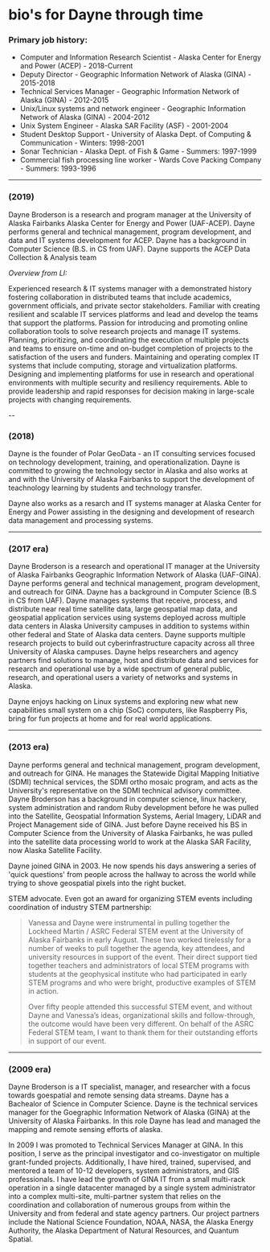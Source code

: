 # bio's for Dayne through time

### Primary job history:

* Computer and Information Research Scientist - Alaska Center for Energy and Power (ACEP) - 2018-Current
* Deputy Director - Geographic Information Network of Alaska (GINA) - 2015-2018
* Technical Services Manager - Geographic Information Network of Alaska (GINA) - 2012-2015
* Unix/Linux systems and network engineer - Geographic Information Network of Alaska (GINA) - 2004-2012     
* Unix System Engineer - Alaska SAR Facility (ASF) - 2001-2004
* Student Desktop Support - University of Alaska Dept. of Computing &
  Communication - Winters: 1998-2001
* Sonar Technician - Alaska Dept. of Fish & Game - Summers: 1997-1999
* Commercial fish processing line worker - Wards Cove Packing Company - Summers: 1993-1996

--- 

### (2019)

Dayne Broderson is a research and program manager at the University of Alaska
Fairbanks Alaska Center for Energy and Power (UAF-ACEP). Dayne performs general
and technical management, program development, and data and IT systems
development for ACEP.  Dayne has a background in Computer Science (B.S. in CS
from UAF). Dayne supports the ACEP Data Collection & Analysis team 

_Overview from LI:_

Experienced research & IT systems manager with a demonstrated history fostering collaboration in distributed teams that include academics, government officials, and private sector stakeholders. Familiar with creating resilient and scalable IT services platforms and lead and develop the teams that support the platforms. Passion for introducing and promoting online collaboration tools to solve research projects and manage IT systems. Planning, prioritizing, and coordinating the execution of multiple projects and teams to ensure on-time and on-budget completion of projects to the satisfaction of the users and funders. Maintaining and operating complex IT systems that include computing, storage and virtualization platforms. Designing and implementing platforms for use in research and operational environments with multiple security and resiliency requirements. Able to provide leadership and rapid responses for decision making in large-scale projects with changing requirements. 

--

### (2018)

Dayne is the founder of Polar GeoData - an IT consulting services focused on technology development, training, and operationalization.  Dayne is committed to growing the technology sector in Alaska and also works at and with the University of Alaska Fairbanks to support the development of teachnology learning by students and technology transfer.  

Dayne also works as a resarch and IT systems manager at Alaska Center for Energy and Power assisting in the designing and development of research data management and processing systems.

---

### (2017 era)

Dayne Broderson is a research and operational IT manager at the University of Alaska Fairbanks Geographic Information Network of Alaska (UAF-GINA).  Dayne performs general and technical management, program development, and outreach for GINA. Dayne has a background in Computer Science (B.S in CS from UAF). Dayne manages systems that receive, process, and distribute near real time satellite data, large geospatial map data, and geospatial application services using systems deployed across multiple data centers in Alaska University campuses in addition to systems within other federal and State of Alaska data centers. Dayne supports multiple research projects to build out cyberinfrastructure capacity across all three University of Alaska campuses. Dayne helps researchers and agency partners find solutions to manage, host and distribute data and services for research and operational use by a wide spectrum of general public, research, and operational users a variety of networks and systems in Alaska.

Dayne enjoys hacking on Linux systems and exploring new what new capabilities small system on a chip (SoC) computers, like Raspberry Pis, bring for fun projects at home and for real world applications.

--- 
### (2013 era)

Dayne performs general and technical management, program development, and outreach for GINA.  He manages the Statewide Digital Mapping Initiative (SDMI) technical services, the SDMI ortho mosaic program, and acts as the University's representative on the SDMI technical advisory committee.  Dayne Broderson has a background in computer science, linux hackery, system administration and random Ruby development before he was pulled into the Satellite, Geospatial Information Systems, Aerial Imagery, LiDAR and Project Management side of GINA. Just before Dayne received his BS in Computer Science from the University of Alaska Fairbanks, he was pulled into the satellite data processing world to work at the Alaska SAR Facility, now Alaska Satellite Facility. 

Dayne joined GINA in 2003. He now spends his days answering a series of 'quick questions' from people across the hallway to across the world while trying to shove geospatial pixels into the right bucket.

STEM advocate. Even got an award for organizing STEM events including
coordination of industry STEM partnership:

> Vanessa and Dayne were instrumental in pulling together the Lockheed Martin / ASRC Federal STEM event at the University of Alaska Fairbanks in early August.  These two worked tirelessly for a number of weeks to pull together the agenda, key attendees, and university resources in support of the event.  Their direct support tied together teachers and administrators of local STEM programs with students at the geophysical institute who had participated in early STEM programs and who were bright, productive examples of STEM in action.
>
> Over fifty people attended this successful STEM event, and without Dayne and Vanessa’s ideas, organizational skills and follow-through, the outcome would have been very different.  On behalf of the ASRC Federal STEM team, I want to thank them for their outstanding efforts in support of our event.

---
### (2009 era)

Dayne Broderson is a IT specialist, manager, and researcher with a focus towards goespatial and remote sensing data streams. Dayne has a Bachealor of Science in Computer Science.  Dayne is the technical services manager for the Goegraphic Information Network of Alaska (GINA) at the University of Alaska Fairbanks.  In this role Dayne has lead and managed the mapping and remote sensing efforts of alaska.

In 2009 I was promoted to Technical Services Manager at GINA.  In this position, I serve as the principal investigator and co-investigator on multiple grant-funded projects.   Additionally, I have hired, trained, supervised, and mentored a team of 10-12 developers, system administrators, and GIS professionals.  I have lead the growth of GINA IT from a small multi-rack operation in a single datacenter managed by a single system administrator into a complex multi-site, multi-partner system that relies on the coordination and collaboration of numerous groups from within the University and from federal and state agency partners.  Our project partners include the National Science Foundation, NOAA, NASA, the Alaska Energy Authority, the Alaska Department of Natural Resources, and Quantum Spatial.

